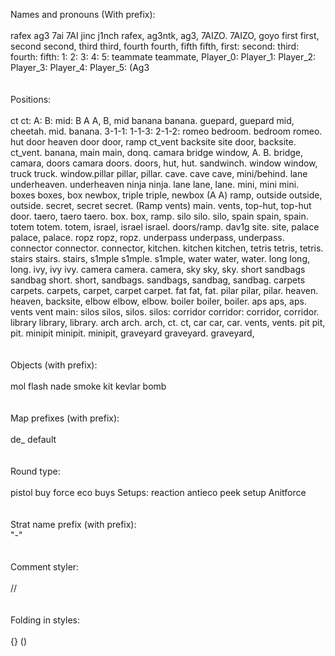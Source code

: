 Names and pronouns (With prefix): 
<br />
<br />
    rafex ag3 7ai 7AI jinc j1nch rafex, ag3ntk, ag3, 7AIZO. 7AIZO, goyo first first, second second, third third, fourth fourth, fifth fifth, first: second: third: fourth: fifth: 1: 2: 3: 4: 5: teammate teammate, Player_0: Player_1: Player_2: Player_3: Player_4: Player_5:  (Ag3
<br />
<br />
<br />
Positions: 
<br />
<br />
    ct ct: A: B: mid: B A A, B, mid banana banana. guepard, guepard mid, cheetah. mid. banana. 3-1-1: 1-1-3: 2-1-2: romeo bedroom. bedroom romeo. hut door heaven door door, ramp ct_vent backsite site door, backsite. ct_vent. banana, main main, donq. camara bridge window, A. B. bridge, camara, doors camara doors. doors, hut, hut. sandwinch. window window, truck truck. window.pillar pillar, pillar. cave. cave cave, mini/behind. lane underheaven. underheaven ninja ninja. lane lane, lane. mini, mini mini. boxes boxes, box newbox, triple triple, newbox (A A) ramp, outside outside, outside. secret, secret secret. (Ramp vents) main. vents, top-hut, top-hut door. taero, taero taero. box. box, ramp. silo silo. silo, spain spain, spain. totem totem. totem, israel, israel israel. doors/ramp. dav1g site. site, palace palace, palace. ropz ropz, ropz. underpass underpass, underpass. connector connector. connector, kitchen. kitchen kitchen, tetris tetris, tetris. stairs stairs. stairs, s1mple s1mple. s1mple, water water, water. long long, long. ivy, ivy ivy. camera camera. camera, sky sky, sky. short sandbags sandbag short. short, sandbags. sandbags, sandbag, sandbag. carpets carpets. carpets, carpet, carpet carpet. fat fat, fat. pilar pilar, pilar. heaven. heaven, backsite, elbow elbow, elbow. boiler boiler, boiler. aps aps, aps. vents vent main: silos silos, silos. silos: corridor corridor: corridor, corridor. library library, library. arch arch. arch, ct. ct, car car, car. vents, vents. pit pit, pit. minipit minipit. minipit, graveyard graveyard. graveyard,
<br />
<br />
<br />
Objects (with prefix):
<br />
<br />
    mol flash nade smoke kit kevlar bomb
<br />
<br />
<br />
Map prefixes (with prefix): 
<br />
<br />
    de_ default
<br />
<br />
<br />
Round type: 
<br />
<br />
    pistol buy force eco buys Setups: reaction antieco peek setup Anitforce
<br />
<br />
<br />
Strat name prefix (with prefix):
<br />
    "-"
<br />
<br />
<br />
Comment styler:
<br />
<br />
    //
<br />
<br />
<br />
Folding in styles:
<br />
<br />
    {} ()


